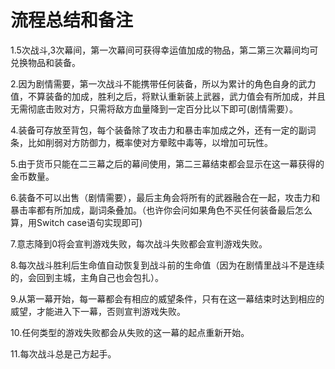 # 流程总结和备注

1.5次战斗,3次幕间，第一次幕间可获得幸运值加成的物品，第二第三次幕间均可兑换物品和装备。

2.因为剧情需要，第一次战斗不能携带任何装备，所以为累计的角色自身的武力值，不算装备的加成，胜利之后，将默认重新装上武器，武力值会有所加成，并且无需彻底击败对方，只需将敌方血量降到一定百分比以下即可(剧情需要）。

4.装备可存放至背包，每个装备除了攻击力和暴击率加成之外，还有一定的副词条，比如削弱对方防御力，概率使对方晕眩中毒等，以增加可玩性。

5.由于货币只能在二三幕之后的幕间使用，第二三幕结束都会显示在这一幕获得的金币数量。

6.装备不可以出售（剧情需要），最后主角会将所有的武器融合在一起，攻击力和暴击率都有所加成，副词条叠加。（也许你会问如果角色不买任何装备最后怎么算，用Switch case语句实现即可)

7.意志降到0将会宣判游戏失败，每次战斗失败都会宣判游戏失败。

8.每次战斗胜利后生命值自动恢复到战斗前的生命值（因为在剧情里战斗不是连续的，会回到主城，主角自己也会包扎）。

9.从第一幕开始，每一幕都会有相应的威望条件，只有在这一幕结束时达到相应的威望，才能进入下一幕，否则宣判游戏失败。

10.任何类型的游戏失败都会从失败的这一幕的起点重新开始。

11.每次战斗总是己方起手。